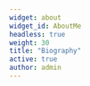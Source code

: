 ```yaml
---
widget: about
widget_id: AboutMe
headless: true
weight: 30
title: "Biography"
active: true
author: admin
---
```

